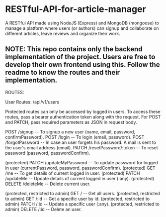 # RESTful-API-for-article-manager
A RESTful API made using NodeJS (Express) and MongoDB (mongoose) to manage a platform where users (or authors) can signup and collaborate on different articles, leave reviews and organize their work. 

NOTE: This repo contains only the backend implementation of the project. Users are free to develop their own frontend using this. Follow the readme to know the routes and their implementation.
-------------------------------------------------------------------------------------------------------------------------------------------------------

ROUTES:

User Routes: /api/v1/users

Protected routes can only be accessed by logged in users. To access these routes, pass a bearer authentication token along with the request.
For POST and PATCH, pass required parameters as JSON in request body.

POST /signup                  -- To signup a new user (name, email, password, confirmPassword).
POST /login                   -- To login (email, password).
POST /forgotPassword          -- In case an user forgets his password. A mail is sent to the user's email address (email).
PATCH /resetPassword/:token   -- To reset password (password, passwordConfirm).

(protected) PATCH /updateMyPassword -- To update password for logged in user (currentPassword, password, passwordConfirm).
(protected) GET /me                 -- To get details of current logged in user.
(protected) PATCH /updateMe         -- Update details of current logged in user (:any).
(protected) DELETE /deleteMe        -- Delete current user.

(protected, restricted to admin) GET /        -- Get all users.
(protected, restricted to admin) GET /:id     -- Get a specific user by id.
(protected, restricted to admin) PATCH /:id   -- Update a specific user (:any).
(protected, restricted to admin) DELETE /:id  -- Delete an user.
